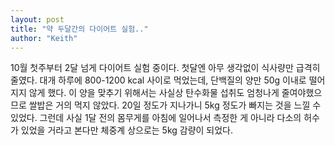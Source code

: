 ```yaml
---
layout: post
title: "약 두달간의 다이어트 실험.."
author: "Keith"
---
```


10월 첫주부터 2달 넘게 다이어트 실험 중이다. 첫달엔 아무 생각없이 식사량만 급격히 줄였다. 대개 하루에 800-1200 kcal 사이로 먹었는데, 단백질의 양만 50g 이내로 떨어지지 않게 했다. 이 양을 맞추기 위해서는 사실상 탄수화물 섭취도 엄청나게 줄여야했으므로 쌀밥은 거의 먹지 않았다. 20일 정도가 지나가니 5kg 정도가 빠지는 것을 느낄 수 있었다. 그런데 사실 1달 전의 몸무게를 아침에 일어나서 측정한 게 아니라 다소의 허수가 있었을 거라고 본다만 체중계 상으로는 5kg 감량이 되었다.

